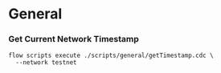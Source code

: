 # General
### Get Current Network Timestamp
```
flow scripts execute ./scripts/general/getTimestamp.cdc \
  --network testnet
```
